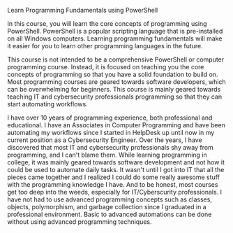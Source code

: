Learn Programming Fundamentals using PowerShell

In this course, you will learn the core concepts of programming using PowerShell. PowerShell is a popular scripting language that is pre-installed on all Windows computers. Learning programming fundamentals will make it easier for you to learn other programming languages in the future.

This course is not intended to be a comprehensive PowerShell or computer programming course. Instead, it is focused on teaching you the core concepts of programming so that you have a solid foundation to build on. Most programming courses are geared towards software developers, which can be overwhelming for beginners. This course is mainly geared towards teaching IT and cybersecurity professionals programming so that they can start automating workflows.

I have over 10 years of programming experience, both professional and educational. I have an Associates in Computer Programming and have been automating my workflows since I started in HelpDesk up until now in my current position as a Cybersecurity Engineer. Over the years, I have discovered that most IT and cybersecurity professionals shy away from programming, and I can't blame them. While learning programming in college, it was mainly geared towards software development and not how it could be used to automate daily tasks. It wasn't until I got into IT that all the pieces came together and I realized I could do some really awesome stuff with the programming knowledge I have. And to be honest, most courses get too deep into the weeds, especially for IT/Cyberscurity professionals. I have not had to use advanced programming concepts such as classes, objects, polymorphism, and garbage collection since I graduated in a professional environment. Basic to advanced automations can be done without using advanced programming techniques.
